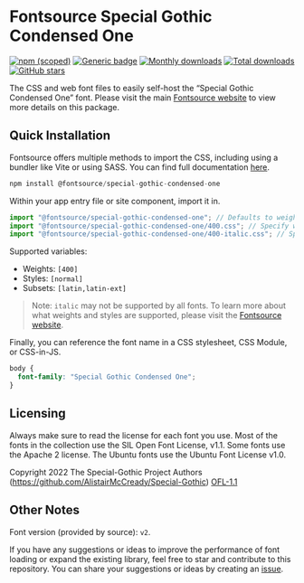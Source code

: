 # Fontsource Special Gothic Condensed One

[![npm (scoped)](https://img.shields.io/npm/v/@fontsource/special-gothic-condensed-one?color=brightgreen)](https://www.npmjs.com/package/@fontsource/special-gothic-condensed-one) [![Generic badge](https://img.shields.io/badge/fontsource-passing-brightgreen)](https://github.com/fontsource/fontsource) [![Monthly downloads](https://badgen.net/npm/dm/@fontsource/special-gothic-condensed-one)](https://github.com/fontsource/fontsource) [![Total downloads](https://badgen.net/npm/dt/@fontsource/special-gothic-condensed-one)](https://github.com/fontsource/fontsource) [![GitHub stars](https://img.shields.io/github/stars/fontsource/fontsource.svg?style=social&label=Star)](https://github.com/fontsource/fontsource/stargazers)

The CSS and web font files to easily self-host the “Special Gothic Condensed One” font. Please visit the main [Fontsource website](https://fontsource.org/fonts/special-gothic-condensed-one) to view more details on this package.

## Quick Installation

Fontsource offers multiple methods to import the CSS, including using a bundler like Vite or using SASS. You can find full documentation [here](https://fontsource.org/docs/getting-started/introduction).

```javascript
npm install @fontsource/special-gothic-condensed-one
```

Within your app entry file or site component, import it in.

```javascript
import "@fontsource/special-gothic-condensed-one"; // Defaults to weight 400
import "@fontsource/special-gothic-condensed-one/400.css"; // Specify weight
import "@fontsource/special-gothic-condensed-one/400-italic.css"; // Specify weight and style
```

Supported variables:
- Weights: `[400]`
- Styles: `[normal]`
- Subsets: `[latin,latin-ext]`

> Note: `italic` may not be supported by all fonts. To learn more about what weights and styles are supported, please visit the [Fontsource website](https://fontsource.org/fonts/special-gothic-condensed-one).

Finally, you can reference the font name in a CSS stylesheet, CSS Module, or CSS-in-JS.

```css
body {
  font-family: "Special Gothic Condensed One";
}
```

## Licensing
Always make sure to read the license for each font you use. Most of the fonts in the collection use the SIL Open Font License, v1.1. Some fonts use the Apache 2 license. The Ubuntu fonts use the Ubuntu Font License v1.0.

Copyright 2022 The Special-Gothic Project Authors (https://github.com/AlistairMcCready/Special-Gothic)
[OFL-1.1](https://openfontlicense.org)

## Other Notes
Font version (provided by source): `v2`.

If you have any suggestions or ideas to improve the performance of font loading or expand the existing library, feel free to star and contribute to this repository. You can share your suggestions or ideas by creating an [issue](https://github.com/fontsource/fontsource/issues).